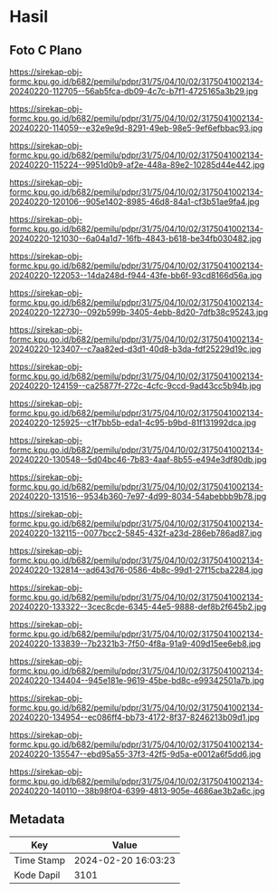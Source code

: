 # Hasil

## Foto C Plano

https://sirekap-obj-formc.kpu.go.id/b682/pemilu/pdpr/31/75/04/10/02/3175041002134-20240220-112705--56ab5fca-db09-4c7c-b7f1-4725165a3b29.jpg

https://sirekap-obj-formc.kpu.go.id/b682/pemilu/pdpr/31/75/04/10/02/3175041002134-20240220-114059--e32e9e9d-8291-49eb-98e5-9ef6efbbac93.jpg

https://sirekap-obj-formc.kpu.go.id/b682/pemilu/pdpr/31/75/04/10/02/3175041002134-20240220-115224--9951d0b9-af2e-448a-89e2-10285d44e442.jpg

https://sirekap-obj-formc.kpu.go.id/b682/pemilu/pdpr/31/75/04/10/02/3175041002134-20240220-120106--905e1402-8985-46d8-84a1-cf3b51ae9fa4.jpg

https://sirekap-obj-formc.kpu.go.id/b682/pemilu/pdpr/31/75/04/10/02/3175041002134-20240220-121030--6a04a1d7-16fb-4843-b618-be34fb030482.jpg

https://sirekap-obj-formc.kpu.go.id/b682/pemilu/pdpr/31/75/04/10/02/3175041002134-20240220-122053--14da248d-f944-43fe-bb6f-93cd8166d56a.jpg

https://sirekap-obj-formc.kpu.go.id/b682/pemilu/pdpr/31/75/04/10/02/3175041002134-20240220-122730--092b599b-3405-4ebb-8d20-7dfb38c95243.jpg

https://sirekap-obj-formc.kpu.go.id/b682/pemilu/pdpr/31/75/04/10/02/3175041002134-20240220-123407--c7aa82ed-d3d1-40d8-b3da-fdf25229d19c.jpg

https://sirekap-obj-formc.kpu.go.id/b682/pemilu/pdpr/31/75/04/10/02/3175041002134-20240220-124159--ca25877f-272c-4cfc-9ccd-9ad43cc5b94b.jpg

https://sirekap-obj-formc.kpu.go.id/b682/pemilu/pdpr/31/75/04/10/02/3175041002134-20240220-125925--c1f7bb5b-eda1-4c95-b9bd-81f131992dca.jpg

https://sirekap-obj-formc.kpu.go.id/b682/pemilu/pdpr/31/75/04/10/02/3175041002134-20240220-130548--5d04bc46-7b83-4aaf-8b55-e494e3df80db.jpg

https://sirekap-obj-formc.kpu.go.id/b682/pemilu/pdpr/31/75/04/10/02/3175041002134-20240220-131516--9534b360-7e97-4d99-8034-54abebbb9b78.jpg

https://sirekap-obj-formc.kpu.go.id/b682/pemilu/pdpr/31/75/04/10/02/3175041002134-20240220-132115--0077bcc2-5845-432f-a23d-286eb786ad87.jpg

https://sirekap-obj-formc.kpu.go.id/b682/pemilu/pdpr/31/75/04/10/02/3175041002134-20240220-132814--ad643d76-0586-4b8c-99d1-27f15cba2284.jpg

https://sirekap-obj-formc.kpu.go.id/b682/pemilu/pdpr/31/75/04/10/02/3175041002134-20240220-133322--3cec8cde-6345-44e5-9888-def8b2f645b2.jpg

https://sirekap-obj-formc.kpu.go.id/b682/pemilu/pdpr/31/75/04/10/02/3175041002134-20240220-133839--7b2321b3-7f50-4f8a-91a9-409d15ee6eb8.jpg

https://sirekap-obj-formc.kpu.go.id/b682/pemilu/pdpr/31/75/04/10/02/3175041002134-20240220-134404--945e181e-9619-45be-bd8c-e99342501a7b.jpg

https://sirekap-obj-formc.kpu.go.id/b682/pemilu/pdpr/31/75/04/10/02/3175041002134-20240220-134954--ec086ff4-bb73-4172-8f37-8246213b09d1.jpg

https://sirekap-obj-formc.kpu.go.id/b682/pemilu/pdpr/31/75/04/10/02/3175041002134-20240220-135547--ebd95a55-37f3-42f5-9d5a-e0012a6f5dd6.jpg

https://sirekap-obj-formc.kpu.go.id/b682/pemilu/pdpr/31/75/04/10/02/3175041002134-20240220-140110--38b98f04-6399-4813-905e-4686ae3b2a6c.jpg


## Metadata

| Key        | Value               |
| ---------- | ------------------- |
| Time Stamp | 2024-02-20 16:03:23 |
| Kode Dapil | 3101                |



